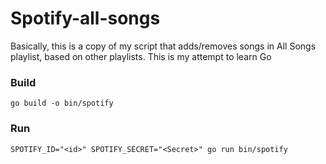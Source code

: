 # Spotify-all-songs

Basically, this is a copy of my script that adds/removes songs in All Songs playlist, based on other playlists.
This is my attempt to learn Go


### Build
`go build -o bin/spotify`

### Run
`SPOTIFY_ID="<id>" SPOTIFY_SECRET="<Secret>" go run bin/spotify`
